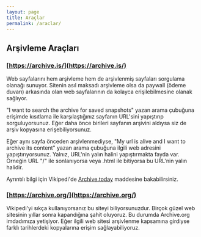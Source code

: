 ```yaml
---
layout: page
title: Araçlar
permalink: /araclar/
---
```


## Arşivleme Araçları

### [https://archive.is/](https://archive.is/)

Web sayfalarını hem arşivleme hem de arşivlenmiş sayfaları sorgulama olanağı sunuyor. Sitenin asıl maksadı arşivleme olsa da paywall (ödeme duvarı) arkasında olan web sayfalarının da kolayca erişilebilmesine olanak sağlıyor.

"I want to search the archive for saved snapshots" yazan arama çubuğuna erişimde kısıtlama ile karşılaştığınız sayfanın URL'sini yapıştırıp sorguluyorsunuz. Eğer daha önce birileri sayfanın arşivini aldıysa siz de arşiv kopyasına erişebiliyorsunuz.

Eğer aynı sayfa önceden arşivlenmediyse, "My url is alive and I want to archive its content" yazan arama çubuğuna ilgili web adresini yapıştırıyorsunuz. Yalnız, URL'nin yalın halini yapıştırmakta fayda var. Örneğin URL "/" ile sonlanıyorsa veya .html ile bitiyorsa bu URL'nin yalın halidir.

Ayrıntılı bilgi için Vikipedi'de [Archive.today](https://en.wikipedia.org/wiki/Archive.today) maddesine bakabilirsiniz.

### [https://archive.org/](https://archive.org/)

Vikipedi'yi sıkça kullanıyorsanız bu siteyi biliyorsunuzdur. Birçok güzel web sitesinin yıllar sonra kapandığına şahit oluyoruz. Bu durumda Archive.org imdadımıza yetişiyor. Eğer ilgili web sitesi arşivlenme kapsamına girdiyse farklı tarihlerdeki kopyalarına erişim sağlayabiliyoruz.
